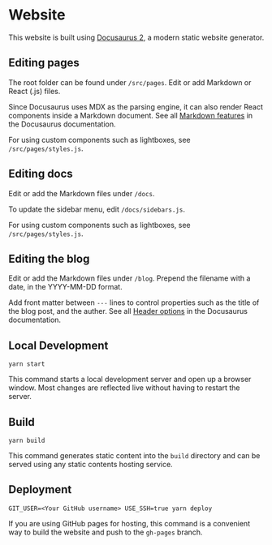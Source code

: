 # Website

This website is built using [Docusaurus 2](https://v2.docusaurus.io/), a modern static website generator.

## Editing pages

The root folder can be found under `/src/pages`. Edit or add Markdown or React (.js) files. 

Since Docusaurus 
uses MDX as the parsing engine, it can also render React components inside a Markdown document. See all 
[Markdown features](https://docusaurus.io/docs/markdown-features) in the Docusaurus documentation.

For using custom components such as lightboxes, see `/src/pages/styles.js`.

## Editing docs

Edit or add the Markdown files under `/docs`.

To update the sidebar menu, edit `/docs/sidebars.js`.

For using custom components such as lightboxes, see `/src/pages/styles.js`.

## Editing the blog

Edit or add the Markdown files under `/blog`. Prepend the filename with a date, in the YYYY-MM-DD format.

Add front matter between `---` lines to control properties such as the title of the blog post, and the auther.
See all [Header options](https://docusaurus.io/docs/blog#header-options) in the Docusaurus documentation.

## Local Development

```console
yarn start
```

This command starts a local development server and open up a browser window. Most changes are reflected live 
without having to restart the server.

## Build

```console
yarn build
```

This command generates static content into the `build` directory and can be served using any static contents 
hosting service.

## Deployment

```console
GIT_USER=<Your GitHub username> USE_SSH=true yarn deploy
```

If you are using GitHub pages for hosting, this command is a convenient way to build the website and push to 
the `gh-pages` branch.